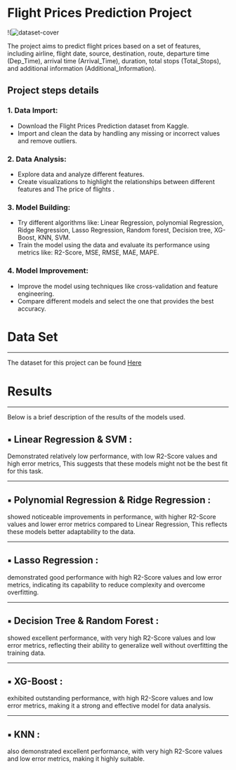 # **Flight Prices Prediction Project**
!(![dataset-cover](https://github.com/user-attachments/assets/ce835284-0eac-4633-9e4f-a7ee8fae4fab)


The project aims to predict flight prices based on a set of features, including airline, flight date, source, destination, route, departure time (Dep_Time), arrival time (Arrival_Time), duration, total stops (Total_Stops), and additional information (Additional_Information).

## Project steps details 
### 1. Data Import:
+ Download the Flight Prices Prediction dataset from Kaggle.
+ Import and clean the data by handling any missing or incorrect values and remove outliers. 

### 2. Data Analysis:
* Explore data and analyze different features.
* Create visualizations to highlight the relationships between different features and The price of flights .

### 3. Model Building:
* Try different algorithms like: Linear Regression, polynomial Regression, Ridge Regression, Lasso Regression, Random forest, Decision tree, XG-Boost, KNN, SVM.   
* Train the model using the data and evaluate its performance using metrics like: R2-Score, MSE, RMSE, MAE, MAPE.
 
### 4. Model Improvement:
* Improve the model using techniques like cross-validation and feature engineering.
* Compare different models and select the one that provides the best accuracy.

# Data Set 
__________________________________________________________
The dataset for this project can be found [Here](https://www.kaggle.com/datasets/muhammadbinimran/flight-price-prediction/data)

# Results 
___________________________________________________________
Below is a brief description of the results of the models used. 

## ▪ Linear Regression & SVM :
Demonstrated relatively low performance, with low R2-Score values ​​and high error metrics, This suggests that these models might not be the best fit for this task.
______________________________________________________________
## ▪ Polynomial Regression & Ridge Regression :
showed noticeable improvements in performance, with higher R2-Score values and lower error metrics compared to Linear Regression, This reflects these models better adaptability to the data.
___________________________________________________________________
## ▪ Lasso Regression :
demonstrated good performance with high R2-Score values and low error metrics, indicating its capability to reduce complexity and overcome overfitting.
____________________________________________________________________
## ▪ Decision Tree & Random Forest :  
showed excellent performance, with very high R2-Score values and low error metrics, reflecting their ability to generalize well without overfitting the training data.
______________________________________________________________________
## ▪ XG-Boost :
exhibited outstanding performance, with high R2-Score values and low error metrics, making it a strong and effective model for data analysis.
____________________________________________________________________________
## ▪ KNN :
also demonstrated excellent performance, with very high R2-Score values and low error metrics, making it highly suitable.


